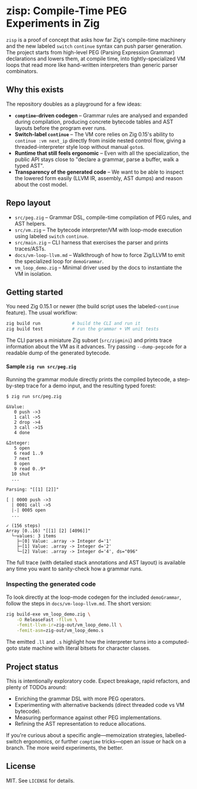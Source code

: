 # zisp: Compile-Time PEG Experiments in Zig

`zisp` is a proof of concept that asks how far Zig's compile-time machinery and the new labeled `switch` `continue` syntax can push parser generation. The project starts from high-level PEG (Parsing Expression Grammar) declarations and lowers them, at compile time, into tightly-specialized VM loops that read more like hand-written interpreters than generic parser combinators.

## Why this exists

The repository doubles as a playground for a few ideas:

- **`comptime`-driven codegen** – Grammar rules are analysed and expanded during compilation, producing concrete bytecode tables and AST layouts before the program ever runs.
- **Switch-label `continue`** – The VM core relies on Zig 0.15's ability to `continue :vm next_ip` directly from inside nested control flow, giving a threaded-interpreter style loop without manual `goto`s.
- **Runtime that still feels ergonomic** – Even with all the specialization, the public API stays close to "declare a grammar, parse a buffer, walk a typed AST".
- **Transparency of the generated code** – We want to be able to inspect the lowered form easily (LLVM IR, assembly, AST dumps) and reason about the cost model.

## Repo layout

- `src/peg.zig` – Grammar DSL, compile-time compilation of PEG rules, and AST helpers.
- `src/vm.zig` – The bytecode interpreter/VM with loop-mode execution using labeled `switch` `continue`.
- `src/main.zig` – CLI harness that exercises the parser and prints traces/ASTs.
- `docs/vm-loop-llvm.md` – Walkthrough of how to force Zig/LLVM to emit the specialized loop for `demoGrammar`.
- `vm_loop_demo.zig` – Minimal driver used by the docs to instantiate the VM in isolation.

## Getting started

You need Zig 0.15.1 or newer (the build script uses the labeled-`continue` feature). The usual workflow:

```bash
zig build run            # build the CLI and run it
zig build test           # run the grammar + VM unit tests
```

The CLI parses a miniature Zig subset (`src/zigmini`) and prints trace information about the VM as it advances. Try passing `--dump-pegcode` for a readable dump of the generated bytecode.

#### Sample `zig run src/peg.zig`

Running the grammar module directly prints the compiled bytecode, a step-by-step trace for a demo input, and the resulting typed forest:

```
$ zig run src/peg.zig

&Value:
   0 push ->3
   1 call ->5
   2 drop ->4
   3 call ->15
   4 done

&Integer:
   5 open
   6 read 1..9
   7 next
   8 open
   9 read 0..9*
  10 shut
  ...

Parsing: "[[1] [2]]"

[ | 0000 push ->3
  | 0001 call ->5
  |-| 0005 open
  ...

✓ (156 steps)
Array [0..16) "[[1] [2] [4096]]"
  └─values: 3 items
    ├─[0] Value: .array -> Integer d='1'
    ├─[1] Value: .array -> Integer d='2'
    └─[2] Value: .array -> Integer d='4', ds="096"
```

The full trace (with detailed stack annotations and AST layout) is available any time you want to sanity-check how a grammar runs.

### Inspecting the generated code

To look directly at the loop-mode codegen for the included `demoGrammar`, follow the steps in `docs/vm-loop-llvm.md`. The short version:

```bash
zig build-exe vm_loop_demo.zig \
    -O ReleaseFast -fllvm \
    -femit-llvm-ir=zig-out/vm_loop_demo.ll \
    -femit-asm=zig-out/vm_loop_demo.s
```

The emitted `.ll` and `.s` highlight how the interpreter turns into a computed-goto state machine with literal bitsets for character classes.

## Project status

This is intentionally exploratory code. Expect breakage, rapid refactors, and plenty of TODOs around:

- Enriching the grammar DSL with more PEG operators.
- Experimenting with alternative backends (direct threaded code vs VM bytecode).
- Measuring performance against other PEG implementations.
- Refining the AST representation to reduce allocations.

If you're curious about a specific angle—memoization strategies, labelled-switch ergonomics, or further `comptime` tricks—open an issue or hack on a branch. The more weird experiments, the better.

## License

MIT. See `LICENSE` for details.

